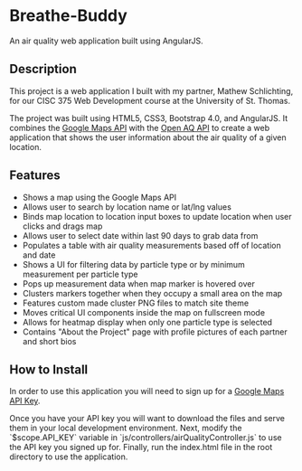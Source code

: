 # Breathe-Buddy
An air quality web application built using AngularJS.

<h2>Description</h2>
<p>
  This project is a web application I built with my partner, Mathew Schlichting, for our CISC 375 Web Development course at 
  the University of St. Thomas.
</p>
<p>
  The project was built using HTML5, CSS3, Bootstrap 4.0, and AngularJS. It combines the 
  <a href="https://developers.google.com/maps/" target="_blank">Google Maps API</a> with the 
  <a href="https://docs.openaq.org/" target="_blank">Open AQ API</a> to create a web application that shows the 
  user information about the air quality of a given location. 
</p>

<h2>Features</h2>
<ul>
  <li>Shows a map using the Google Maps API</li>
  <li>Allows user to search by location name or lat/lng values</li>
  <li>Binds map location to location input boxes to update location when user clicks and drags map</li>
  <li>Allows user to select date within last 90 days to grab data from</li>
  <li>Populates a table with air quality measurements based off of location and date</li>
  <li>Shows a UI for filtering data by particle type or by minimum measurement per particle type</li>
  <li>Pops up measurement data when map marker is hovered over</li>
  <li>Clusters markers together when they occupy a small area on the map</li>
  <li>Features custom made cluster PNG files to match site theme</li>
  <li>Moves critical UI components inside the map on fullscreen mode</li>
  <li>Allows for heatmap display when only one particle type is selected</li>
  <li>Contains "About the Project" page with profile pictures of each partner and short bios</li>
</ul>

<h2>How to Install</h2>
<p>
  In order to use this application you will need to sign up for a <a href="https://developers.google.com/maps/documentation/javascript/get-api-key">Google Maps API Key</a>.
</p>
<p>
  Once you have your API key you will want to download the files and serve them in your local development environment. 
  Next, modify the `$scope.API_KEY` variable in `js/controllers/airQualityController.js` to use the API key you signed up for.
  Finally, run the index.html file in the root directory to use the application.
</p>
